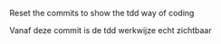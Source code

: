 Reset the commits to show the tdd way of coding

Vanaf deze commit is de tdd werkwijze echt zichtbaar
